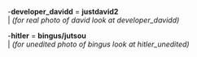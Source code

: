 -**developer_davidd** = **justdavid2**  
| *(for real photo of david look at developer_davidd)*  

-**hitler** = **bingus/jutsou**  
| *(for unedited photo of bingus look at hitler_unedited)*
